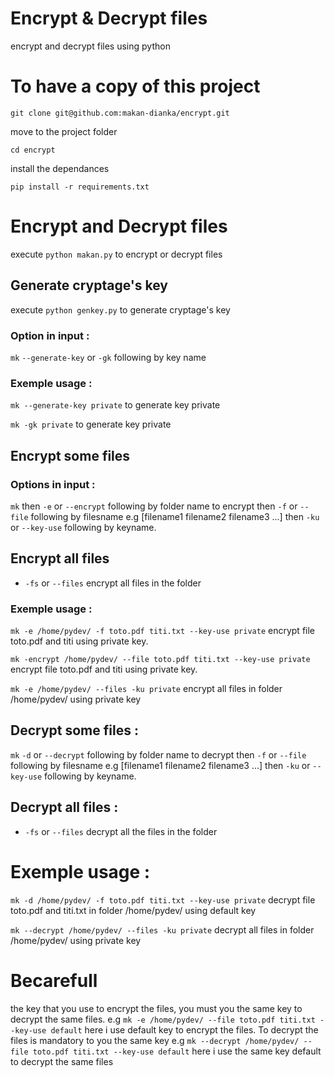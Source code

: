 # Encrypt & Decrypt files

encrypt and decrypt files using python


# To have a copy of this project 

```git clone git@github.com:makan-dianka/encrypt.git```

move to the project folder

```cd encrypt```

install the dependances

```pip install -r requirements.txt```


# Encrypt and Decrypt files
execute ```python makan.py``` to encrypt or decrypt files
## Generate cryptage's key
execute ```python genkey.py``` to generate cryptage's key

### Option in input :
```mk``` ```--generate-key``` or ```-gk``` following by key name

### Exemple usage :
```mk --generate-key private``` to generate key private

```mk -gk private``` to generate key private

## Encrypt some files

### Options in input :
```mk``` then ```-e``` or ```--encrypt``` following by folder name to encrypt then ```-f``` or ```--file``` following by filesname e.g [filename1 filename2 filename3 ...] then  ```-ku``` or ```--key-use``` following by keyname.

## Encrypt all files
- ```-fs``` or ```--files``` encrypt all files in the folder

### Exemple usage :
```mk -e /home/pydev/ -f toto.pdf titi.txt --key-use private``` encrypt file toto.pdf and titi using private key.

```mk -encrypt /home/pydev/ --file toto.pdf titi.txt --key-use private``` encrypt file toto.pdf and titi using private key.

```mk -e /home/pydev/ --files -ku private``` encrypt all files in folder /home/pydev/ using private key

## Decrypt some files : 
```mk``` ```-d``` or ```--decrypt``` following by folder name to decrypt then ```-f``` or ```--file``` following by filesname e.g [filename1 filename2 filename3 ...] then  ```-ku``` or ```--key-use``` following by keyname.

## Decrypt all files :
- ```-fs``` or ```--files``` decrypt all the files in the folder

# Exemple usage :
```mk -d /home/pydev/ -f toto.pdf titi.txt --key-use private``` decrypt file toto.pdf and titi.txt in folder /home/pydev/ using default key

```mk --decrypt /home/pydev/ --files -ku private``` decrypt all files in folder /home/pydev/ using private key

# Becarefull
the key that you use to encrypt the files, you must you the same key to decrypt the same files.
e.g ```mk -e /home/pydev/ --file toto.pdf titi.txt --key-use default``` here i use default key to encrypt the files. To decrypt the files is mandatory to you the same key e.g ```mk --decrypt /home/pydev/ --file toto.pdf titi.txt --key-use default``` here i use the same key default to decrypt the same files